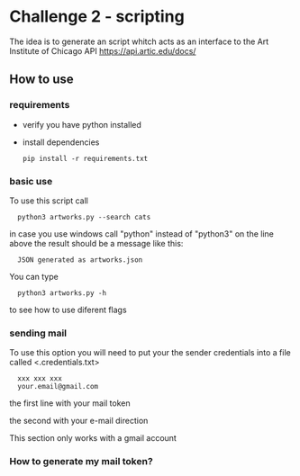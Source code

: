 # Challenge 2 - scripting

The idea is to generate an script whitch acts as an interface to the Art Institute of Chicago API <https://api.artic.edu/docs/>

## How to use
### requirements
* verify you have python installed
* install dependencies

  ```
  pip install -r requirements.txt
  ```
### basic use
To use this script call
```
  python3 artworks.py --search cats
```
in case you use windows call "python" instead of "python3" on the line above
the result should be a message like this:
```
  JSON generated as artworks.json
```
You can type 
```
  python3 artworks.py -h
```
to see how to use diferent flags
### sending mail
To use this option you will need to put your the sender credentials into a file called <.credentials.txt>

```
  xxx xxx xxx
  your.email@gmail.com
```
the first line with your mail token

the second with your e-mail direction
 
This section only works with a gmail account

### How to generate my mail token?
